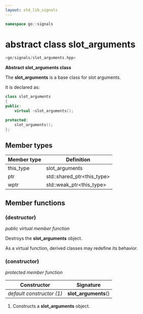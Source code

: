 ```yaml
---
layout: std_lib_signals
---
```


```c++
namespace go::signals
```

# abstract class slot_arguments

```c++
<go/signals/slot_arguments.hpp>
```

**Abstract slot_arguments class**

The **slot_arguments** is a base class for slot arguments.

It is declared as:

```c++
class slot_arguments
{
public:
    virtual ~slot_arguments();

protected:
    slot_arguments();
};
```

## Member types

Member type | Definition
-|-
this_type | slot_arguments
ptr | std\::shared_ptr\<this_type>
wptr | std\::weak_ptr\<this_type>

## Member functions

### (destructor)

*public virtual member function*

Destroys the **slot_arguments** object.

As a virtual function, derived classes may redefine its behavior.

### (constructor)

*protected member function*

Constructor | Signature
-|-
*default constructor (1)* | **slot_arguments**()

1. Constructs a **slot_arguments** object.
